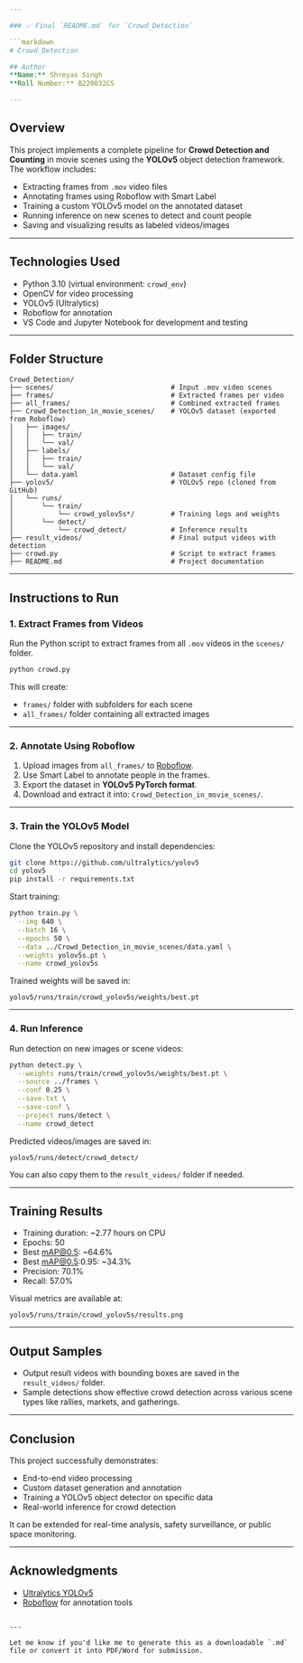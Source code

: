 ```yaml
---

### ✅ Final `README.md` for `Crowd_Detection`

```markdown
# Crowd_Detection

## Author
**Name:** Shreyas Singh  
**Roll Number:** B220032CS  

---
```


## Overview

This project implements a complete pipeline for **Crowd Detection and Counting** in movie scenes using the **YOLOv5** object detection framework.  
The workflow includes:

- Extracting frames from `.mov` video files
- Annotating frames using Roboflow with Smart Label
- Training a custom YOLOv5 model on the annotated dataset
- Running inference on new scenes to detect and count people
- Saving and visualizing results as labeled videos/images

---

## Technologies Used

- Python 3.10 (virtual environment: `crowd_env`)
- OpenCV for video processing
- YOLOv5 (Ultralytics)
- Roboflow for annotation
- VS Code and Jupyter Notebook for development and testing

---

## Folder Structure

```
Crowd_Detection/
├── scenes/                             # Input .mov video scenes
├── frames/                             # Extracted frames per video
├── all_frames/                         # Combined extracted frames
├── Crowd_Detection_in_movie_scenes/    # YOLOv5 dataset (exported from Roboflow)
│   ├── images/
│   │   ├── train/
│   │   └── val/
│   ├── labels/
│   │   ├── train/
│   │   └── val/
│   └── data.yaml                       # Dataset config file
├── yolov5/                             # YOLOv5 repo (cloned from GitHub)
│   └── runs/
│       └── train/
│           └── crowd_yolov5s*/         # Training logs and weights
│       └── detect/
│           └── crowd_detect/           # Inference results
├── result_videos/                      # Final output videos with detection
├── crowd.py                            # Script to extract frames
├── README.md                           # Project documentation
```

---

## Instructions to Run

### 1. Extract Frames from Videos

Run the Python script to extract frames from all `.mov` videos in the `scenes/` folder.

```bash
python crowd.py
```

This will create:
- `frames/` folder with subfolders for each scene
- `all_frames/` folder containing all extracted images

---

### 2. Annotate Using Roboflow

1. Upload images from `all_frames/` to [Roboflow](https://app.roboflow.com).
2. Use Smart Label to annotate people in the frames.
3. Export the dataset in **YOLOv5 PyTorch format**.
4. Download and extract it into: `Crowd_Detection_in_movie_scenes/`.

---

### 3. Train the YOLOv5 Model

Clone the YOLOv5 repository and install dependencies:

```bash
git clone https://github.com/ultralytics/yolov5
cd yolov5
pip install -r requirements.txt
```

Start training:

```bash
python train.py \
  --img 640 \
  --batch 16 \
  --epochs 50 \
  --data ../Crowd_Detection_in_movie_scenes/data.yaml \
  --weights yolov5s.pt \
  --name crowd_yolov5s
```

Trained weights will be saved in:

```
yolov5/runs/train/crowd_yolov5s/weights/best.pt
```

---

### 4. Run Inference

Run detection on new images or scene videos:

```bash
python detect.py \
  --weights runs/train/crowd_yolov5s/weights/best.pt \
  --source ../frames \
  --conf 0.25 \
  --save-txt \
  --save-conf \
  --project runs/detect \
  --name crowd_detect
```

Predicted videos/images are saved in:

```
yolov5/runs/detect/crowd_detect/
```

You can also copy them to the `result_videos/` folder if needed.

---

## Training Results

- Training duration: ~2.77 hours on CPU
- Epochs: 50
- Best mAP@0.5: ~64.6%
- Best mAP@0.5:0.95: ~34.3%
- Precision: 70.1%
- Recall: 57.0%

Visual metrics are available at:
```
yolov5/runs/train/crowd_yolov5s/results.png
```

---

## Output Samples

- Output result videos with bounding boxes are saved in the `result_videos/` folder.
- Sample detections show effective crowd detection across various scene types like rallies, markets, and gatherings.

---

## Conclusion

This project successfully demonstrates:
- End-to-end video processing
- Custom dataset generation and annotation
- Training a YOLOv5 object detector on specific data
- Real-world inference for crowd detection

It can be extended for real-time analysis, safety surveillance, or public space monitoring.

---

## Acknowledgments

- [Ultralytics YOLOv5](https://github.com/ultralytics/yolov5)
- [Roboflow](https://roboflow.com) for annotation tools
```

---

Let me know if you'd like me to generate this as a downloadable `.md` file or convert it into PDF/Word for submission.
